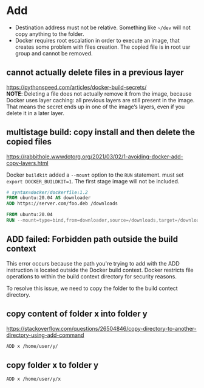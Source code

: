 # Add
- Destination address must not be relative. Something like `~/dev` will not copy anything to the folder.
- Docker requires root escalation in order to execute an image, that creates some problem with files creation. The copied file is in root usr group and cannot be removed.

## cannot actually delete files in a previous layer
https://pythonspeed.com/articles/docker-build-secrets/ \
**NOTE**: Deleting a file does not actually remove it from the image,
because Docker uses layer caching: all previous layers are still present in the image.
That means the secret ends up in one of the image’s layers, even if you delete it in a later layer.

## multistage build: copy install and then delete the copied files
https://rabbithole.wwwdotorg.org/2021/03/02/1-avoiding-docker-add-copy-layers.html

Docker `buildkit` added a `--mount` option to the `RUN` statement.
must set `export DOCKER_BUILDKIT=1`. The first stage image will not be included.
```dockerfile
# syntax=docker/dockerfile:1.2
FROM ubuntu:20.04 AS downloader
ADD https://server.com/foo.deb /downloads

FROM ubuntu:20.04
RUN --mount=type=bind,from=downloader,source=/downloads,target=/downloads dpkg -i /downloads/*.deb
```

## ADD failed: Forbidden path outside the build context
This error occurs because the path you're trying to add with the ADD instruction is located outside the Docker build context.
Docker restricts file operations to within the build context directory for security reasons.

To resolve this issue, we need to copy the folder to the build contect directory.

## copy content of folder x into folder y
https://stackoverflow.com/questions/26504846/copy-directory-to-another-directory-using-add-command
```sh
ADD x /home/user/y/
```

## copy folder x to folder y
```sh
ADD x /home/user/y/x
```
